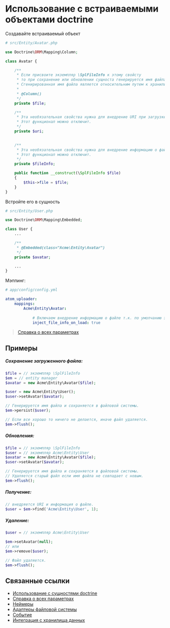 Использование с встраиваемыми объектами doctrine
===
Создавайте встраиваемый объект
```php
# src/Entity/Avatar.php

use Doctrine\ORM\Mapping\Column;

class Avatar {

    /**
     * Если присвоите экземпляр \SplFileInfo к этому свойсту
     * то при сохранение или обновлении сущноста генерируется имя файла и сохраняется в файловой системы.
     * Сгенирированная имя файла является относительним путем к хранилище файлов.
     *
     * @Column()
     */
    private $file;

    /**
     * Эта необязательная свойства нужна для внедрение URI при загрузке сущноста.
     * Этот функционал можно отключит.
     */
    private $uri;

    
    /**
     * Эта необязательная свойства нужна для внедрение информацию о файле(\SplFileInfo) при загрузке сущноста.
     * Этот функционал можно отключит.
     */
    private $fileInfo;

    public function __construct(\SplFileInfo $file)
    {
        $this->file = $file;
    }
}
```

Встройте его в сущность
```php
# src/Entity/User.php

use Doctrine\ORM\Mapping\Embedded;

class User {
    ...

    /**
     * @Embedded(class="Acme\Entity\Avatar")
     */
    private $avatar;

    ...
}
```

Мэппинг:

```yaml
# app/config/config.yml

atom_uploader:
    mappings:
        Acme\Entity\Avatar:
            
            # Включаем внедрение информацию о файле т.к. по умолчанию этот функционал отключен
            inject_file_info_on_load: true
```

> [Справка о всех параметрах][reference]

Примеры
---

##### Сохранение загруженного файла:
```php
$file = // экземпляр \SplFileInfo
$em = // entity manager
$avatar = new Acme\Entity\Avatar($file);

$user = new Acme\Entity\User();
$user->setAvatar($avatar);

// Генерируется имя файла и сохраняется в файловой системы.
$em->persist($user);

// Если все хорошо то ничего не делается, иначе файл удаляется.
$em->flush();
```

##### Обновления:
```php
$file = // экземпляр \SplFileInfo
$user = // экземпляр Acme\Entity\User
$avatar = new Acme\Entity\Avatar($file);
$user->setAvatar($avatar);

// Генерируется имя файла и сохраняется в файловой системы.
// Удаляется старый файл если имя файла не совпадает с новым.
$em->flush();
```
##### Получение:
```php
// внедряется URI и информация о файле.
$user = $em->find('Acme\Entity\User', 1);
```

##### Удаление:
```php
$user = // экземпляр Acme\Entity\User

$em->setAvatar(null);
// или
$em->remove($user);

// Файл удаляется.
$em->flush();
```

Связанные ссылки
---

- [Использование с сущностями doctrine][usage-with-doctrine-entities]
- [Справка о всех параметрах][reference]
- [Неймеры][namers]
- [Адаптеры файловой системы][fs-adapters]
- [Событие][events]
- [Интеграция с хранилища данных][datastore-integration]

[usage-with-doctrine-entities]: usage-with-doctrine-entities.md
[reference]: reference.md
[namers]: namers.md
[events]: events.md
[fs-adapters]: fs-adapters.md
[datastore-integration]: datastore-integration.md
